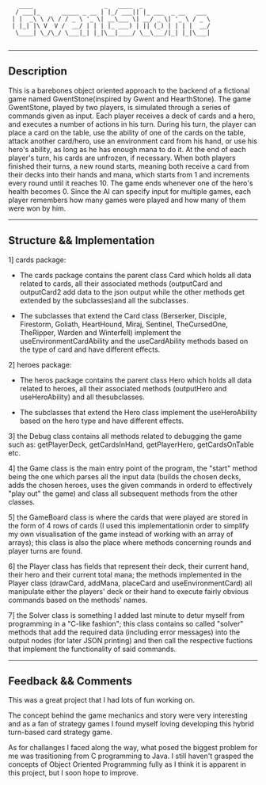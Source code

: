 ````
   ____                    _   ____  _                   
  / ___|_      _____ _ __ | |_/ ___|| |_ ___  _ __   ___ 
 | |  _\ \ /\ / / _ \ '_ \| __\___ \| __/ _ \| '_ \ / _ \
 | |_| |\ V  V /  __/ | | | |_ ___) | || (_) | | | |  __/
  \____| \_/\_/ \___|_| |_|\__|____/ \__\___/|_| |_|\___|
  
````
----------------------------------------------------------------
Description
----------------------------------------------------------------
This is a barebones object oriented approach to the backend of a
fictional game named GwentStone(inspired by Gwent and HearthStone).
The game GwentStone, played by two players, is simulated through a
series of commands given as input. Each player receives a deck of
cards and a hero, and executes a number of actions in his turn.
During his turn, the player can place a card on the table, use the
ability of one of the cards on the table, attack another card/hero,
use an environment card from his hand, or use his hero's ability,
as long as he has enough mana to do it. At the end of each player's
turn, his cards are unfrozen, if necessary. When both players
finished their turns, a new round starts, meaning both receive a
card from their decks into their hands and mana, which starts
from 1 and increments every round until it reaches 10. The game
ends whenever one of the hero's health becomes 0. Since the AI can
specify input for multiple games, each player remembers how many
games were played and how many of them were won by him.

----------------------------------------------------------------
Structure && Implementation 
----------------------------------------------------------------
1] cards package:
 - The cards package contains the parent class Card which holds
all data related to cards, all their associated methods
(outputCard and outputCard2 add data to the json output while
the other methods get extended by the subclasses)and all the
subclasses.

 - The subclasses that extend the Card class (Berserker,
Disciple, Firestorm, Goliath, HeartHound, Miraj, Sentinel,
TheCursedOne, TheRipper, Warden and Winterfell) implement the
useEnvironmentCardAbility and the useCardAbility methods based
on the type of card and have different effects.



2] heroes package:
 - The heros package contains the parent class Hero which holds
all data related to heroes, all their associated methods
(outputHero and useHeroAbility) and all thesubclasses.

 - The subclasses that extend the Hero class implement the
useHeroAbility based on the hero type and have different
effects.



3] the Debug class contains all methods related to debugging
the game such as: getPlayerDeck, getCardsInHand, getPlayerHero,
getCardsOnTable etc.



4] the Game class is the main entry point of the program,
the "start" method being the one which parses all the input data
(builds the chosen decks, adds the chosen heroes, uses the given
commands in orderd to effectively "play out" the game) and class
all subsequent methods from the other classes.



5] the GameBoard class is where the cards that were played are
stored in the form of 4 rows of cards (I used this
implementationin order to simplify my own visualisation of the
game instead of working with an array of arrays); this class is
also the place where methods concerning rounds and player turns
are found.



6] the Player class has fields that represent their deck, their
current hand, their hero and their current total mana; the 
methods implemented in the Player class (drawCard, addMana,
placeCard and useEnvironmentCard) all manipulate either the
players' deck or their hand to execute fairly obvious commands
based on the methods' names.



7] the Solver class is something I added last minute to detur
myself from programming in a "C-like fashion"; this class
contains so called "solver" methods that add the required data
(including error messages) into the output nodes (for later
JSON printing) and then call the respective fuctions that
implement the functionality of said commands.

----------------------------------------------------------------
Feedback && Comments
----------------------------------------------------------------
This was a great project that I had lots of fun working on.

The concept behind the game mechanics and story were very
interesting and as a fan of strategy games I found myself loving
developing this hybrid turn-based card strategy game.

As for challanges I faced along the way, what posed the biggest
problem for me was trasitioning from C programming to Java.
I still haven't grasped the concepts of Object Oriented
Programming fully as I think it is apparent in this project, but
I soon hope to improve. 
